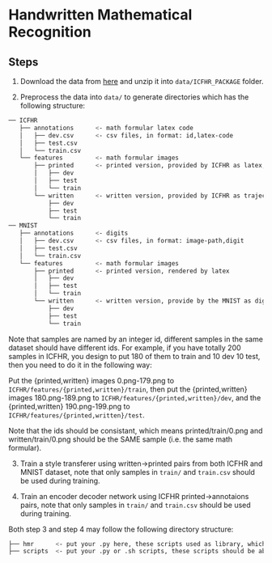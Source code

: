 # Handwritten Mathematical Recognition

## Steps

1. Download the data from [here](http://www.isical.ac.in/~crohme/ICFHR_package.zip) and unzip it into `data/ICFHR_PACKAGE` folder.

2. Preprocess the data into `data/` to generate directories which has the following structure:

```bash
── ICFHR 
   ├── annotations      <- math formular latex code
   │   ├── dev.csv      <- csv files, in format: id,latex-code
   │   ├── test.csv
   │   └── train.csv
   └── features         <- math formular images
       ├── printed      <- printed version, provided by ICFHR as latex, should be rendered by latex.
       │   ├── dev
       │   ├── test
       │   └── train
       └── written      <- written version, provided by ICFHR as trajectory, should be rendered by some scripts.
           ├── dev
           ├── test
           └── train
── MNIST 
   ├── annotations      <- digits
   │   ├── dev.csv      <- csv files, in format: image-path,digit
   │   ├── test.csv
   │   └── train.csv
   └── features         <- math formular images
       ├── printed      <- printed version, rendered by latex
       │   ├── dev
       │   ├── test
       │   └── train
       └── written      <- written version, provide by the MNIST as digit, should be rendered by latex.
           ├── dev
           ├── test
           └── train
```

Note that samples are named by an integer id, different samples in the same dataset should have different ids. 
For example, if you have totally 200 samples in ICFHR, you design to put 180 of them to train and 10 dev 10 test, then you need to do it in the following way:

Put the {printed,written} images 0.png-179.png to `ICFHR/features/{printed,written}/train`, 
then put the {printed,written} images 180.png-189.png to `ICFHR/features/{printed,written}/dev`,
and the {printed,written} 190.png-199.png to `ICFHR/features/{printed,written}/test`.

Note that the ids should be consistant, which means printed/train/0.png and written/train/0.png should be the SAME sample (i.e. the same math formular).


3. Train a style transferer using written->printed pairs from both ICFHR and MNIST dataset, note that only samples in `train/` and `train.csv` should be used during training. 

4. Train an encoder decoder network using ICFHR printed->annotaions pairs, note that only samples in `train/` and `train.csv` should be used during training.

Both step 3 and step 4 may follow the following directory structure:

```bash
├── hmr      <- put your .py here, these scripts used as library, which are not executable directly, e.g. `data_utils.py`, `seq2seq.py`, etc.
├── scripts  <- put your .py or .sh scripts, these scripts should be able to executable directly, e.g. `train_gan.sh`, `process_data.py`, etc.
```
